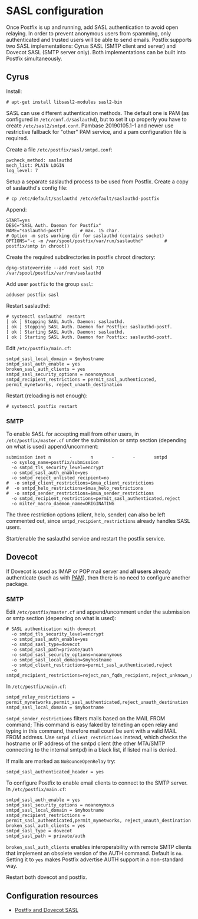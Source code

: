 # SASL configuration

Once Postfix is up and running, add SASL authentication to avoid open relaying. In order to prevent anonymous users from spamming, only authenticated and trusted users will be able to send emails. Postfix supports two SASL implementations: Cyrus SASL (SMTP client and server) and Dovecot SASL (SMTP server only). Both implementations can be built into Postfix simultaneously.

## Cyrus

Install:

    # apt-get install libsasl2-modules sasl2-bin

SASL can use different authentication methods. The default one is PAM (as configured in `/etc/conf.d/saslauthd`), but to set it up properly you have to create `/etc/sasl2/smtpd.conf`. Pambase 20190105.1-1 and newer use restrictive fallback for "other" PAM service, and a pam configuration file is required.

Create a file `/etc/postfix/sasl/smtpd.conf`:

    pwcheck_method: saslauthd
    mech_list: PLAIN LOGIN
    log_level: 7

Setup a separate saslauthd process to be used from Postfix. Create a copy of saslauthd's config file:

    # cp /etc/default/saslauthd /etc/default/saslauthd-postfix

Append:

    START=yes
    DESC="SASL Auth. Daemon for Postfix"
    NAME="saslauthd-postf"      # max. 15 char.
    # Option -m sets working dir for saslauthd (contains socket)
    OPTIONS="-c -m /var/spool/postfix/var/run/saslauthd"        # postfix/smtp in chroot()

Create the required subdirectories in postfix chroot directory:

    dpkg-statoverride --add root sasl 710 /var/spool/postfix/var/run/saslauthd

Add user `postfix` to the group `sasl`:

    adduser postfix sasl

Restart saslauthd:

    # systemctl saslauthd  restart
    [ ok ] Stopping SASL Auth. Daemon: saslauthd.
    [ ok ] Stopping SASL Auth. Daemon for Postfix: saslauthd-postf.
    [ ok ] Starting SASL Auth. Daemon: saslauthd.
    [ ok ] Starting SASL Auth. Daemon for Postfix: saslauthd-postf.

Edit `/etc/postfix/main.cf`: 

    smtpd_sasl_local_domain = $myhostname
    smtpd_sasl_auth_enable = yes
    broken_sasl_auth_clients = yes
    smtpd_sasl_security_options = noanonymous
    smtpd_recipient_restrictions = permit_sasl_authenticated, permit_mynetworks, reject_unauth_destination

Restart (reloading is not enough):

    # systemctl postfix restart

### SMTP

To enable SASL for accepting mail from other users, in `/etc/postfix/master.cf` under the submission or smtp section (depending on what is used) append/uncomment:

    submission inet n       -       n       -       -       smtpd
      -o syslog_name=postfix/submission
      -o smtpd_tls_security_level=encrypt
      -o smtpd_sasl_auth_enable=yes
      -o smtpd_reject_unlisted_recipient=no
    #  -o smtpd_client_restrictions=$mua_client_restrictions
    #  -o smtpd_helo_restrictions=$mua_helo_restrictions
    #  -o smtpd_sender_restrictions=$mua_sender_restrictions
      -o smtpd_recipient_restrictions=permit_sasl_authenticated,reject
      -o milter_macro_daemon_name=ORIGINATING

The three restriction options (client, helo, sender) can also be left commented out, since `smtpd_recipient_restrictions` already handles SASL users.

Start/enable the saslauthd service and restart the postfix service.

## Dovecot

If Dovecot is used as IMAP or POP mail server and **all users** already authenticate (such as with [PAM](https://server.tymyrddin.dev/docs/pki/pam)), then there is no need to configure another package.

### SMTP

Edit `/etc/postfix/master.cf` and append/uncomment under the submission or smtp section (depending on what is used):

    # SASL authentication with dovecot
      -o smtpd_tls_security_level=encrypt
      -o smtpd_sasl_auth_enable=yes
      -o smtpd_sasl_type=dovecot
      -o smtpd_sasl_path=private/auth
      -o smtpd_sasl_security_options=noanonymous
      -o smtpd_sasl_local_domain=$myhostname
      -o smtpd_client_restrictions=permit_sasl_authenticated,reject
      -o smtpd_recipient_restrictions=reject_non_fqdn_recipient,reject_unknown_recipient_domain,permit_sasl_authenticated,reject

In `/etc/postfix/main.cf`:

    smtpd_relay_restrictions = permit_mynetworks,permit_sasl_authenticated,reject_unauth_destination
    smtpd_sasl_local_domain = $myhostname

`smtpd_sender_restrictions` filters mails based on the MAIL FROM command; This command is easy faked by telneting an open relay and typing in this command, therefore mail counl be sent with a valid MAIL FROM address. Use `smtpd_client_restrictions` instead, which checks the hostname or IP address of the smtpd client (the other MTA/SMTP connecting to the internal smtpd) in a black list, if listed mail is denied.

If mails are marked as `NoBounceOpenRelay` try:

    smtpd_sasl_authenticated_header = yes

To configure Postfix to enable email clients to connect to the SMTP server. In `/etc/postfix/main.cf`:

```text
smtpd_sasl_auth_enable = yes
smtpd_sasl_security_options = noanonymous
smtpd_sasl_local_domain = $myhostname
smtpd_recipient_restrictions = permit_sasl_authenticated,permit_mynetworks, reject_unauth_destination
broken_sasl_auth_clients = yes
smtpd_sasl_type = dovecot
smtpd_sasl_path = private/auth
```

`broken_sasl_auth_clients` enables interoperability with remote SMTP clients that implement an obsolete version of the AUTH command. Default is `no`. Setting it to `yes` makes Postfix advertise AUTH support in a non-standard way.

Restart both dovecot and postfix.

## Configuration resources

* [Postfix and Dovecot SASL](https://wiki2.dovecot.org/HowTo/PostfixAndDovecotSASL)

